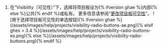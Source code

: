 1. 在“Visibility（可见性）”下，选择将项目板设为{% ifversion ghae %}内部{% else %}公共{% endif %}或私有。 更多信息请参阅“[更改项目板可见性](/github/managing-your-work-on-github/changing-project-board-visibility)”。 ![用于选择项目板可见性的单选按钮]{% ifversion ghae %}(/assets/images/help/projects/visibility-radio-buttons-ae.png){% elsif ghes > 3.4 %}(/assets/images/help/projects/visibility-radio-buttons-es.png){% else %}(/assets/images/help/projects/visibility-radio-buttons.png){% endif %}
